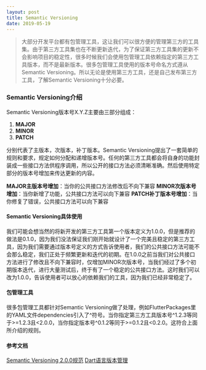 ```yaml
---
layout: post
title: Semantic Versioning
date: 2019-05-19
---
```


> 大部分开发平台都有包管理工具，这让我们可以很方便的管理第三方的工具集。由于第三方工具集也在不断更新迭代，为了保证第三方工具集的更新不会影响项目的稳定性，很多时候我们会使用包管理工具依赖指定的第三方工具版本，而不是最新版本。很多包管理工具使用的版本号命名方式遵从Semantic Versioning。所以无论是使用第三方工具，还是自己发布第三方工具，了解Semantic Versioning十分必要。

### Semantic Versioning介绍
Semantic Versioning版本号X.Y.Z主要由三部分组成：
1. **MAJOR**
2. **MINOR**
3. **PATCH**

分别代表了主版本，次版本，补丁版本。Semantic Versioning提出了一套简单的规则和要求，规定如何分配和递增版本号。任何的第三方工具都会将自身的功能封装成一些接口方法供程序调用，所以公开的接口方法必须清晰准确。然后使用特定部分的版本号增加来传达更新的内容。

**MAJOR主版本号增加**：当你的公共接口方法修改后不向下兼容
**MINOR次版本号增加**：当你新增了功能，公共接口方法可以向下兼容
**PATCH补丁版本号增加**：当你修复了错误，公共接口方法可以向下兼容


#### Semantic Versioning具体使用
我们可能会想当然的将新开发的第三方工具第一个版本定义为1.0.0，但是推荐的做法是0.1.0，因为我们没法保证我们刚开始就设计了一个完美且稳定的第三方工具，因为我们需要通过版本号定义的方式告诉使用者，我们的公共接口方法可能不会那么稳定，我们正处于频繁更新和迭代的初期。在1.0.0之前当我们对公共接口方法进行了修改且不向下兼容时，仅增加MINOR次版本号，当我们经过了多个初期版本迭代，进行大量测试后，终于有了一个稳定的公共接口方法。这时我们可以改为1.0.0，告诉使用者可以放心的依赖我们的工具，因为我们已经非常稳定了。


#### 包管理工具
很多包管理工具都针对Semantic Versioning做了处理，例如FlutterPackages里的YAML文件dependencies引入了^符号。当你指定第三方工具版本号^1.2.3等同于>=1.2.3且<2.0.0，当你指定版本号^0.1.2等同于>=0.1.2且<0.2.0。这符合上面所介绍的规则。


#### **参考文档**
[Semantic Versioning 2.0.0规范](https://semver.org/)
[Dart语言版本管理](https://dart.dev/tools/pub/dependencies#version-constraints)

